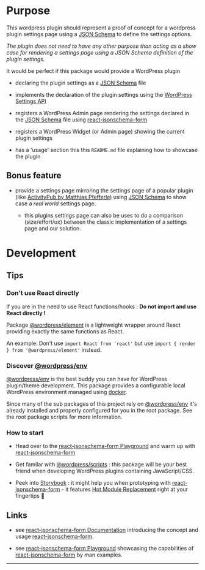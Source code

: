 # Purpose

This wordpress plugin should represent a proof of concept for a wordpress plugin settings page using a [JSON Schema](https://rjsf-team.github.io/react-jsonschema-form/) to define the settings options.

_The plugin does not need to have any other purpose than acting as a show case for rendering a settings page using a JSON Schema definition of the plugin settings._  

It would be perfect if this package would provide a WordPress plugin 


- declaring the plugin settings as a [JSON Schema](https://rjsf-team.github.io/react-jsonschema-form/) file

- implements the declaration of the plugin settings using the [WordPress Settings API](https://developer.wordpress.org/plugins/settings/using-settings-api/)

- registers a WordPress Admin page rendering the settings declared in the [JSON Schema](https://rjsf-team.github.io/react-jsonschema-form/) file using [react-jsonschema-form](https://github.com/rjsf-team/react-jsonschema-form)

- registers a WordPress Widget (or Admin page) showing the current plugin settings

- has a 'usage' section this this `README.md` file explaining how to showcase the plugin

## Bonus feature

- provide a settings page mirroring the settings page of a popular plugin (like [ActivityPub by Matthias Pfefferle](https://github.com/automattic/wordpress-activitypub)) using [JSON Schema](https://rjsf-team.github.io/react-jsonschema-form/) to show case a _real world_ settings page. 

  - this plugins settings page can also be uses to do a comparison (size/effort/ux) between the classic implementation of a settings page and our solution. 

# Development

## Tips

### Don't use React directly

If you are in the need to use React functions/hooks : **Do not import and use React directly !** 

Package [@wordpress/element](https://developer.wordpress.org/block-editor/reference-guides/packages/packages-element/) is a lightweight wrapper around React providing exactly the same functions as React. 

An example: Don't use `import React from 'react'` but use `import { render } from '@wordpress/element'` instead. 

### Discover [@wordpress/env](https://developer.wordpress.org/block-editor/reference-guides/packages/packages-env/)

[@wordpress/env](https://developer.wordpress.org/block-editor/reference-guides/packages/packages-env/) is the best buddy you can have for WordPress plugin/theme development. This package provides a configurable local WordPress environment managed using [docker](https://docker.io).

Since many of the sub packages of this project rely on [@wordpress/env](https://developer.wordpress.org/block-editor/reference-guides/packages/packages-env/) it's already installed and properly configured for you in the root package. See the root package scripts for more information.

### How to start

* Head over to the [react-jsonschema-form Playground](https://rjsf-team.github.io/react-jsonschema-form/) and warm up with [react-jsonschema-form](https://rjsf-team.github.io/react-jsonschema-form/) 

- Get familar with [@wordpress/scripts](https://developer.wordpress.org/block-editor/reference-guides/packages/packages-scripts/) : this package will be your best friend when developing WordPress plugins containing JavaScript/CSS. 

- Peek into [Storybook](https://storybook.js.org/) : it might help you when prototyping with [react-jsonschema-form](https://rjsf-team.github.io/react-jsonschema-form/) - it features [Hot Module Replacement](https://dev.to/omar4ur/vite-hot-module-replacement-a-complete-example-pkg) right at your fingertips 🙌

## Links

  - see [react-jsonschema-form Documentation](https://rjsf-team.github.io/react-jsonschema-form/docs/) introducing the concept and usage  [react-jsonschema-form](https://github.com/rjsf-team/react-jsonschema-form).

  - see [react-jsonschema-form Playground](https://rjsf-team.github.io/react-jsonschema-form/) showcasing the capabilities of [react-jsonschema-form](https://github.com/rjsf-team/react-jsonschema-form) by man examples.

---

